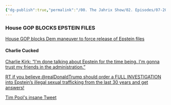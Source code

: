 ```yaml
---
{"dg-publish":true,"permalink":"/00. The Jahrix Show/02. Episodes/07-2025/15/","tags":["jahrixshow","maga","edited","published"],"created":"2025-07-14T09:07:14.957-04:00","updated":"2025-07-16T02:59:49.566-04:00"}
---
```


### House GOP BLOCKS EPSTEIN FILES
[House GOP blocks Dem maneuver to force release of Epstein files](https://www.axios.com/2025/07/15/trump-epstein-khanna-doj-democrats-republicans)
#### Charlie Cucked
[Charlie Kirk: “I'm done talking about Epstein for the time being. I'm gonna trust my friends in the administration.”](https://www.mediamatters.org/charlie-kirk/charlie-kirk-im-done-talking-about-epstein-time-being-im-gonna-trust-my-friends)

[RT if you believe @realDonaldTrump should order a FULL INVESTIGATION into Epstein’s illegal sexual trafficking from the last 30 years and get answers!](https://twitter.com/charliekirk11/status/1160332165151961089?mx=1)

[Tim Pool's insane Tweet](https://twitter.com/Timcast/status/1945107733167866359)

